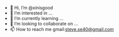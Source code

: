 - 👋 Hi, I’m @xinisgood
- 👀 I’m interested in ...
- 🌱 I’m currently learning ...
- 💞️ I’m looking to collaborate on ...
- 📫 How to reach me gmail:steve.se40@gmail.com

<!---
xinisgood/xinisgood is a ✨ special ✨ repository because its `README.md` (this file) appears on your GitHub profile.
You can click the Preview link to take a look at your changes.
--->
